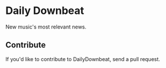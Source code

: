 # Daily Downbeat
New music's most relevant news.

## Contribute
If you'd like to contribute to DailyDownbeat, send a pull request.
